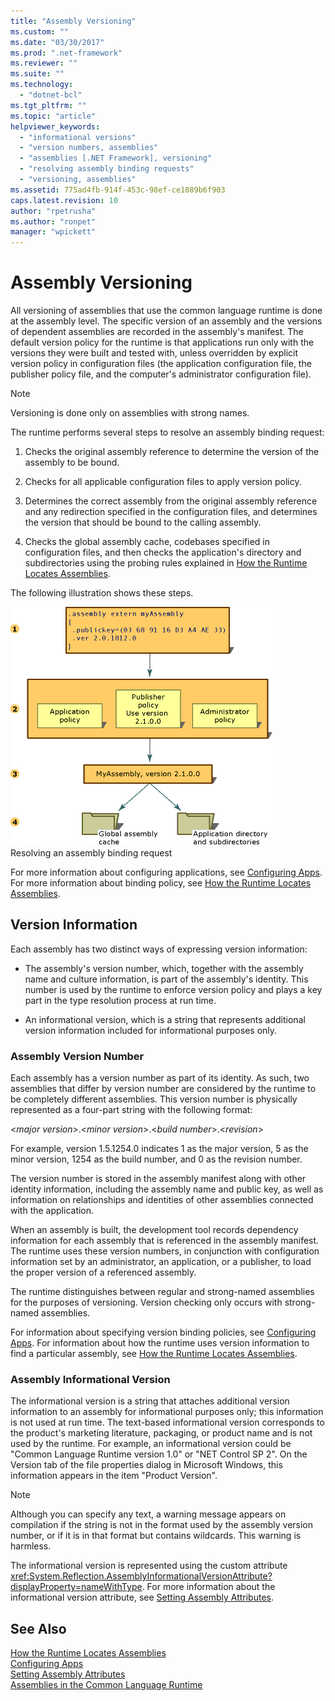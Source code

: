 ```yaml
---
title: "Assembly Versioning"
ms.custom: ""
ms.date: "03/30/2017"
ms.prod: ".net-framework"
ms.reviewer: ""
ms.suite: ""
ms.technology: 
  - "dotnet-bcl"
ms.tgt_pltfrm: ""
ms.topic: "article"
helpviewer_keywords: 
  - "informational versions"
  - "version numbers, assemblies"
  - "assemblies [.NET Framework], versioning"
  - "resolving assembly binding requests"
  - "versioning, assemblies"
ms.assetid: 775ad4fb-914f-453c-98ef-ce1089b6f903
caps.latest.revision: 10
author: "rpetrusha"
ms.author: "ronpet"
manager: "wpickett"
---
```

# Assembly Versioning
All versioning of assemblies that use the common language runtime is done at the assembly level. The specific version of an assembly and the versions of dependent assemblies are recorded in the assembly's manifest. The default version policy for the runtime is that applications run only with the versions they were built and tested with, unless overridden by explicit version policy in configuration files (the application configuration file, the publisher policy file, and the computer's administrator configuration file).  
  
> [!NOTE]
>  Versioning is done only on assemblies with strong names.  
  
 The runtime performs several steps to resolve an assembly binding request:  
  
1.  Checks the original assembly reference to determine the version of the assembly to be bound.  
  
2.  Checks for all applicable configuration files to apply version policy.  
  
3.  Determines the correct assembly from the original assembly reference and any redirection specified in the configuration files, and determines the version that should be bound to the calling assembly.  
  
4.  Checks the global assembly cache, codebases specified in configuration files, and then checks the application's directory and subdirectories using the probing rules explained in [How the Runtime Locates Assemblies](../../../docs/framework/deployment/how-the-runtime-locates-assemblies.md).  
  
 The following illustration shows these steps.  
  
 ![.assembly extern myAssembly](../../../docs/framework/app-domains/media/versioningover.gif "versioningover")  
Resolving an assembly binding request  
  
 For more information about configuring applications, see [Configuring Apps](../../../docs/framework/configure-apps/index.md). For more information about binding policy, see [How the Runtime Locates Assemblies](../../../docs/framework/deployment/how-the-runtime-locates-assemblies.md).  
  
## Version Information  
 Each assembly has two distinct ways of expressing version information:  
  
-   The assembly's version number, which, together with the assembly name and culture information, is part of the assembly's identity. This number is used by the runtime to enforce version policy and plays a key part in the type resolution process at run time.  
  
-   An informational version, which is a string that represents additional version information included for informational purposes only.  
  
### Assembly Version Number  
 Each assembly has a version number as part of its identity. As such, two assemblies that differ by version number are considered by the runtime to be completely different assemblies. This version number is physically represented as a four-part string with the following format:  
  
 \<*major version*>.\<*minor version*>.\<*build number*>.\<*revision*>  
  
 For example, version 1.5.1254.0 indicates 1 as the major version, 5 as the minor version, 1254 as the build number, and 0 as the revision number.  
  
 The version number is stored in the assembly manifest along with other identity information, including the assembly name and public key, as well as information on relationships and identities of other assemblies connected with the application.  
  
 When an assembly is built, the development tool records dependency information for each assembly that is referenced in the assembly manifest. The runtime uses these version numbers, in conjunction with configuration information set by an administrator, an application, or a publisher, to load the proper version of a referenced assembly.  
  
 The runtime distinguishes between regular and strong-named assemblies for the purposes of versioning. Version checking only occurs with strong-named assemblies.  
  
 For information about specifying version binding policies, see [Configuring Apps](../../../docs/framework/configure-apps/index.md). For information about how the runtime uses version information to find a particular assembly, see [How the Runtime Locates Assemblies](../../../docs/framework/deployment/how-the-runtime-locates-assemblies.md).  
  
### Assembly Informational Version  
 The informational version is a string that attaches additional version information to an assembly for informational purposes only; this information is not used at run time. The text-based informational version corresponds to the product's marketing literature, packaging, or product name and is not used by the runtime. For example, an informational version could be "Common Language Runtime version 1.0" or "NET Control SP 2". On the Version tab of the file properties dialog in Microsoft Windows, this information appears in the item "Product Version".  
  
> [!NOTE]
>  Although you can specify any text, a warning message appears on compilation if the string is not in the format used by the assembly version number, or if it is in that format but contains wildcards. This warning is harmless.  
  
 The informational version is represented using the custom attribute <xref:System.Reflection.AssemblyInformationalVersionAttribute?displayProperty=nameWithType>. For more information about the informational version attribute, see [Setting Assembly Attributes](../../../docs/framework/app-domains/set-assembly-attributes.md).  
  
## See Also  
 [How the Runtime Locates Assemblies](../../../docs/framework/deployment/how-the-runtime-locates-assemblies.md)   
 [Configuring Apps](../../../docs/framework/configure-apps/index.md)   
 [Setting Assembly Attributes](../../../docs/framework/app-domains/set-assembly-attributes.md)   
 [Assemblies in the Common Language Runtime](../../../docs/framework/app-domains/assemblies-in-the-common-language-runtime.md)
